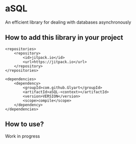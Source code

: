 # aSQL

An efficient library for dealing with databases asynchronously

## How to add this library in your project

	<repositories>
	    <repository>
	        <id>jitpack.io</id>
	        <url>https://jitpack.io</url>
	    </repository>
	</repositories>
	
	<dependencies>
	    <dependency>
	        <groupId>com.github.Glyart</groupId>
	        <artifactId>aSQL-<context></artifactId>
	        <version>VERSION</version>
	        <scope>compile</scope>
	    </dependency>
	</dependencies>
	
## How to use?

Work in progress